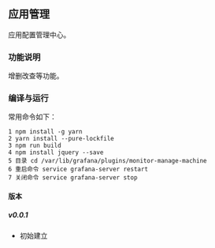 ## 应用管理
应用配置管理中心。
### 功能说明
增删改查等功能。
### 编译与运行

常用命令如下：
```
1 npm install -g yarn
2 yarn install --pure-lockfile
3 npm run build 
4 npm install jquery --save
5 目录 cd /var/lib/grafana/plugins/monitor-manage-machine
6 重启命令 service grafana-server restart
7 关闭命令 service grafana-server stop
```
#### 版本

##### v0.0.1
- 初始建立